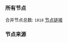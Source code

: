 ### 所有节点
合并节点总数: `1818`
[节点链接](https://raw.githubusercontent.com/rzhy1/11/master/sub/sub_merge_base64.txt)

### 节点来源